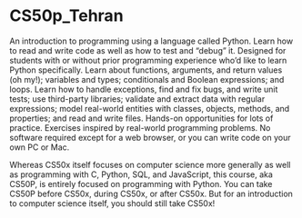 # CS50p_Tehran
An introduction to programming using a language called Python. Learn how to read and write code as well as how to test and “debug” it. Designed for students with or without prior programming experience who’d like to learn Python specifically. Learn about functions, arguments, and return values (oh my!); variables and types; conditionals and Boolean expressions; and loops. Learn how to handle exceptions, find and fix bugs, and write unit tests; use third-party libraries; validate and extract data with regular expressions; model real-world entities with classes, objects, methods, and properties; and read and write files. Hands-on opportunities for lots of practice. Exercises inspired by real-world programming problems. No software required except for a web browser, or you can write code on your own PC or Mac.

Whereas CS50x itself focuses on computer science more generally as well as programming with C, Python, SQL, and JavaScript, this course, aka CS50P, is entirely focused on programming with Python. You can take CS50P before CS50x, during CS50x, or after CS50x. But for an introduction to computer science itself, you should still take CS50x!

